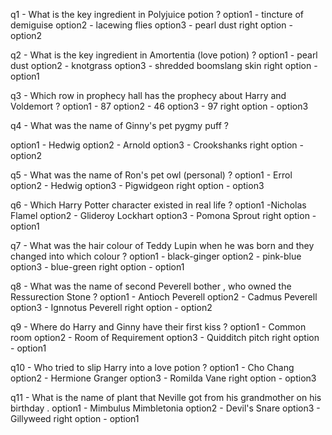 q1 - What is the key ingredient in Polyjuice potion  ?
option1 - tincture of demiguise 
option2 - lacewing flies 
option3 - pearl dust 
 right option - option2 

 q2 - What is the key ingredient in Amortentia (love potion) ?
 option1 - pearl dust 
 option2 - knotgrass 
 option3 - shredded boomslang skin
 right option - option1

 q3 - Which row in prophecy hall has the prophecy about Harry and  Voldemort ?
 option1 - 87 
 option2 - 46
 option3 - 97
 right option - option3

 q4 - What was the name of Ginny's pet pygmy puff ?

option1 - Hedwig
 option2 - Arnold
 option3 - Crookshanks
 right option - option2

 q5 - What was the name of Ron's pet owl (personal) ?
 option1 - Errol 
 option2 - Hedwig 
 option3 - Pigwidgeon
 right option - option3

 q6 - Which Harry Potter character existed in real life ?
 option1 -Nicholas Flamel 
 option2 -  Glideroy Lockhart
 option3 - Pomona Sprout 
 right option - option1

 q7 - What was the hair colour of Teddy Lupin when he was born and they changed into which colour ?
 option1 -  black-ginger
 option2 - pink-blue
 option3 - blue-green 
 right option - option1

 q8 - What was the name of second Peverell bother , who owned the Ressurection Stone ?
 option1 - Antioch Peverell 
 option2 - Cadmus Peverell 
 option3 - Ignnotus Peverell
 right option - option2

 q9 - Where do Harry and Ginny have their first kiss ?
 option1 - Common room
 option2 - Room of Requirement
 option3 - Quidditch pitch
 right option - option1


q10 - Who tried to slip Harry into a love potion ?
option1 - Cho Chang  
 option2 - Hermione Granger
 option3 - Romilda Vane 
 right option - option3

 q11 - What is the  name of plant that Neville got from his grandmother on his birthday .
 option1 - Mimbulus Mimbletonia 
 option2 - Devil's Snare
 option3 - Gillyweed
 right option - option1





